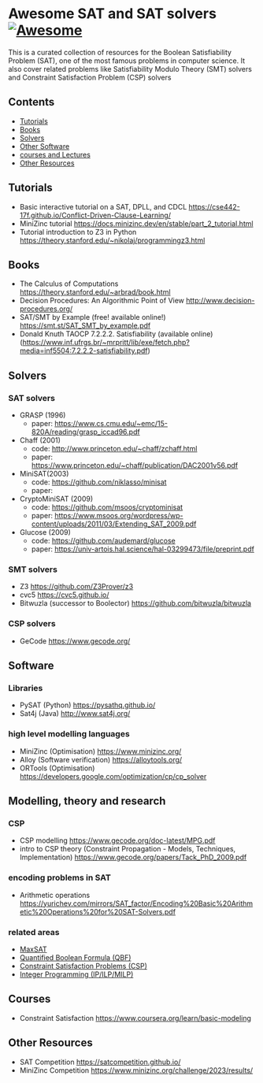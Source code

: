 # Awesome SAT and SAT solvers [![Awesome](https://cdn.rawgit.com/sindresorhus/awesome/d7305f38d29fed78fa85652e3a63e154dd8e8829/media/badge.svg)](https://github.com/sindresorhus/awesome) 


This is a curated collection of resources for the Boolean Satisfiability Problem (SAT), one of the most famous problems in computer science. It also cover related problems like Satisfiability Modulo Theory (SMT) solvers and Constraint Satisfaction Problem (CSP) solvers 

## Contents

- [Tutorials](#tutorials)
- [Books](#books)
- [Solvers](#solvers)
- [Other Software](#software)
- [courses and Lectures](#courses)
- [Other Resources](#other)


## Tutorials 

- Basic interactive tutorial on a SAT, DPLL, and CDCL https://cse442-17f.github.io/Conflict-Driven-Clause-Learning/
- MiniZinc tutorial https://docs.minizinc.dev/en/stable/part_2_tutorial.html
- Tutorial introduction to Z3 in Python https://theory.stanford.edu/~nikolaj/programmingz3.html

## Books 

- The Calculus of Computations https://theory.stanford.edu/~arbrad/book.html
- Decision Procedures: An Algorithmic Point of View http://www.decision-procedures.org/
- SAT/SMT by Example (free! available online!) https://smt.st/SAT_SMT_by_example.pdf 
- Donald Knuth TAOCP 7.2.2.2. Satisfiability (available online) (https://www.inf.ufrgs.br/~mrpritt/lib/exe/fetch.php?media=inf5504:7.2.2.2-satisfiability.pdf)

## Solvers
### SAT solvers
- GRASP (1996)
  - paper: https://www.cs.cmu.edu/~emc/15-820A/reading/grasp_iccad96.pdf
- Chaff (2001)
  - code: http://www.princeton.edu/~chaff/zchaff.html
  - paper: https://www.princeton.edu/~chaff/publication/DAC2001v56.pdf
- MiniSAT(2003)
  - code: https://github.com/niklasso/minisat
  - paper: 
- CryptoMiniSAT (2009)
  - code: https://github.com/msoos/cryptominisat
  - paper: https://www.msoos.org/wordpress/wp-content/uploads/2011/03/Extending_SAT_2009.pdf
- Glucose (2009)
  - code: https://github.com/audemard/glucose
  - paper: https://univ-artois.hal.science/hal-03299473/file/preprint.pdf
 
### SMT solvers

- Z3 https://github.com/Z3Prover/z3
- cvc5 https://cvc5.github.io/
- Bitwuzla (successor to Boolector) https://github.com/bitwuzla/bitwuzla

### CSP solvers

- GeCode https://www.gecode.org/

## Software
### Libraries

- PySAT (Python) https://pysathq.github.io/
- Sat4j (Java) http://www.sat4j.org/

### high level modelling languages 

- MiniZinc (Optimisation) https://www.minizinc.org/
- Alloy (Software verification) https://alloytools.org/
- ORTools (Optimisation) https://developers.google.com/optimization/cp/cp_solver

## Modelling, theory and research

### CSP
- CSP modelling https://www.gecode.org/doc-latest/MPG.pdf
- intro to CSP theory (Constraint Propagation - Models, Techniques, Implementation) https://www.gecode.org/papers/Tack_PhD_2009.pdf

### encoding problems in SAT
 
- Arithmetic operations https://yurichev.com/mirrors/SAT_factor/Encoding%20Basic%20Arithmetic%20Operations%20for%20SAT-Solvers.pdf

###  related areas

- [MaxSAT](https://en.wikipedia.org/wiki/Maximum_satisfiability_problem) 
- [Quantified Boolean Formula (QBF)](https://en.wikipedia.org/wiki/True_quantified_Boolean_formula)
- [Constraint Satisfaction Problems (CSP)](https://en.wikipedia.org/wiki/Constraint_satisfaction_problem)
- [Integer Programming (IP/ILP/MILP)](https://en.wikipedia.org/wiki/Integer_programming)

## Courses 

- Constraint Satisfaction https://www.coursera.org/learn/basic-modeling

## Other Resources
- SAT Competition https://satcompetition.github.io/
- MiniZinc Competition https://www.minizinc.org/challenge/2023/results/

